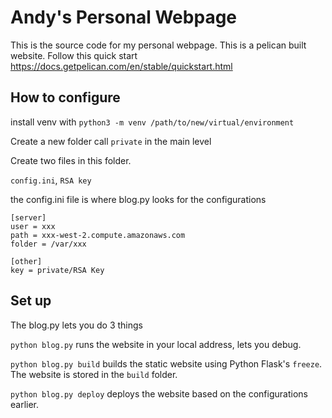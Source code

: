 # Andy's Personal Webpage

This is the source code for my personal webpage. This is a pelican built website. Follow this quick start https://docs.getpelican.com/en/stable/quickstart.html


## How to configure

install venv with `python3 -m venv /path/to/new/virtual/environment`

Create a new folder call `private` in the main level

Create two files in this folder.

`config.ini`, `RSA key`

the config.ini file is where blog.py looks for the configurations

    [server]
    user = xxx
    path = xxx-west-2.compute.amazonaws.com
    folder = /var/xxx

    [other]
    key = private/RSA Key

## Set up 
The blog.py lets you do 3 things

`python blog.py` runs the website in your local address, lets you debug.   

`python blog.py build` builds the static website using Python Flask's `freeze`. The website is stored in the `build` folder.

`python blog.py deploy` deploys the website based on the configurations earlier.
